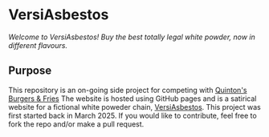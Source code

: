 # VersiAsbestos
*Welcome to VersiAsbestos! Buy the best totally legal white powder, now in different flavours.*
## Purpose
This repository is an on-going side project for competing with [Quinton's Burgers & Fries](https://symbadx37.github.io/) The website is hosted
using GitHub pages and is a satirical website for a fictional white poweder chain, [VersiAsbestos](https://nbgreal.github.io/versiasbestos.github.io/). This project was first started back in March 2025. If you would like to contribute, feel free to fork the repo and/or make a pull request.

